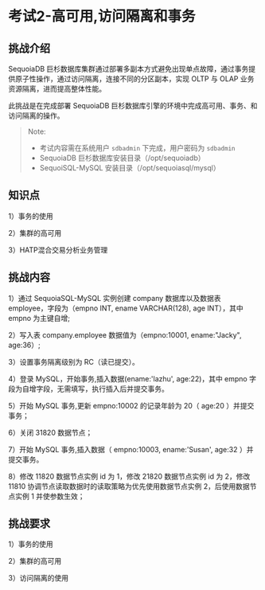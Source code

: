 # 考试2-高可用,访问隔离和事务

## 挑战介绍

SequoiaDB 巨杉数据库集群通过部署多副本方式避免出现单点故障，通过事务提供原子性操作，通过访问隔离，连接不同的分区副本，实现 OLTP 与 OLAP 业务资源隔离，进而提高整体性能。

此挑战是在完成部署 SequoiaDB 巨杉数据库引擎的环境中完成高可用、事务、和访问隔离的操作。

> Note:
> - 考试内容需在系统用户 `sdbadmin` 下完成，用户密码为 `sdbadmin`
> - SequoiaDB 巨杉数据库安装目录（/opt/sequoiadb）
> - SequoiSQL-MySQL 安装目录（/opt/sequoiasql/mysql）

## 知识点

1）事务的使用

2）集群的高可用

3）HATP混合交易分析业务管理

## 挑战内容

1）通过 SequoiaSQL-MySQL 实例创建 company 数据库以及数据表 employee，字段为（empno INT, ename VARCHAR(128), age INT），其中 empno 为主键自增;

2）写入表 company.employee 数据值为（empno:10001, ename:"Jacky", age:36）;

3）设置事务隔离级别为 RC（读已提交）。

4）登录 MySQL，开始事务,插入数据(ename:'lazhu', age:22)，其中 empno 字段为自增字段，无需填写，执行插入后并提交事务。

5）开始 MySQL 事务,更新 empno:10002 的记录年龄为 20（ age:20 ）并提交事务；

6）关闭 31820 数据节点；

7）开始 MySQL 事务,插入数据（ empno:10003, ename:'Susan', age:32 ）并提交事务。

8）修改 11820 数据节点实例 id 为 1，修改 21820 数据节点实例 id 为 2，修改 11810 协调节点读取数据时的读取策略为优先使用数据节点实例 2，后使用数据节点实例 1 并使参数生效；

## 挑战要求

1）事务的使用

2）集群的高可用

3）访问隔离的使用

<!--

## 示例代码

```shell
/opt/sequoiasql/mysql/bin/mysql -h 127.0.0.1 -uroot 
```

1）创建数据库以及表信息；

```sql
CREATE DATABASE company;
USE company;
CREATE TABLE employee (
    empno INT AUTO_INCREMENT PRIMARY KEY,
    ename VARCHAR(128),
    age INT
) ;
```

2）写入表 company.employee 数据值为(empno:10001, ename:"Jacky", age:36):

```sql
INSERT INTO company.employee (empno, ename, age) VALUES (10001, "Jacky", 36) ;
\q
```

3）设置事务隔离级别为 RC（读已提交）；

```shell
sdb 'var db=new Sdb("localhost", 11810) ;'
sdb 'db.updateConf ( { transisolation : 1 } , { Global : true } ) ;'
sdb 'db.snapshot(SDB_SNAP_CONFIGS, {}, { NodeName : "" , transactionon : "", transisolation: "" } ) ;'
```

4）登录 MySQL，开始事务,插入数据(ename,:'lazhu', age:22)并提交事务;

登录 MySQL:

```shell
/opt/sequoiasql/mysql/bin/mysql -h 127.0.0.1 -uroot 
```
开始事务，执行写入操作：

```sql
BEGIN ;
INSERT INTO company.employee ( ename, age) VALUES ( "lazhu", 22) ;
COMMIT ;
```

5）开始 MySQL 事务,更新 empno:10002 的记录年龄为 20（age:20）并提交事务；

```sql
BEGIN ;
UPDATE company.employee SET age = 20 WHERE empno = 10002 ;
COMMIT ;
\q
```

6）关闭 31820 数据节点；

```shell
sdbstop -p 31820 
```

7）开始 MySQL 事务,插入数据(ename:'Susan', age:32)并提交事务；

登录 MySQL:

```shell
/opt/sequoiasql/mysql/bin/mysql -h 127.0.0.1 -uroot 
```
开始事务，执行写入操作：

```sql
BEGIN ;
INSERT INTO company.employee ( ename, age) VALUES ( "Susan", 32) ;
COMMIT ;
```

8）修改 11820 数据节点实例 id 为 1，修改 21820 数据节点实例 id 为 2，修改 11810 协调节点读取数据时的读取策略为优先使用数据节点实例 2，后使用数据节点实例 1 并使参数生效；

设置参数：

```shell
sdb 'var db=new Sdb("localhost", 11810) ;'
sdb 'db.updateConf ( { instanceid : 1 } ,{svcname : {"$in":["11820"}} ) ;'
sdb 'db.updateConf ( { instanceid : 2 } ,{svcname : {"$in":["21820"]}} ) ;'
sdb 'db.updateConf ( { preferedinstance : "2,1" , preferedinstancemode : "ordered" , preferedstrict : true} ,{ GroupName : "SYSCoord" , svcname : "11810" } ) ;'
```

启停数据节点：

```shell
sdbstop -p 11820,21820

sdbstart -p 11820,21820
```

查看数据节点参数修改状态：

```shell
sdb 'var db=new Sdb("localhost", 11810) ;'
sdb 'db.snapshot ( SDB_SNAP_CONFIGS , {Role : "data" } , { NodeName : "" , instanceid : ""} ) ;'
```

查看协调节点参数修改状态：

```shell
sdb 'db.snapshot ( SDB_SNAP_CONFIGS , {Role : "coord" } , { NodeName : "" , preferedinstance : ""} ) ;'
```
-->




